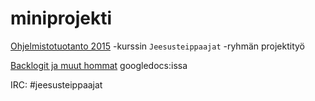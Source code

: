 ﻿# miniprojekti
[Ohjelmistotuotanto 2015](https://github.com/mluukkai/ohtu2015/wiki/Ohjelmistotuotanto-kev%C3%A4t-2015) -kurssin `Jeesusteippaajat` -ryhmän projektityö

[Backlogit ja muut hommat](https://docs.google.com/spreadsheets/d/1UCjfnAKt7jOGt85MC1WNCdUmFrzYFvK042kO0DoQLlE/edit?pli=1#gid=0) googledocs:issa 

IRC: #jeesusteippaajat